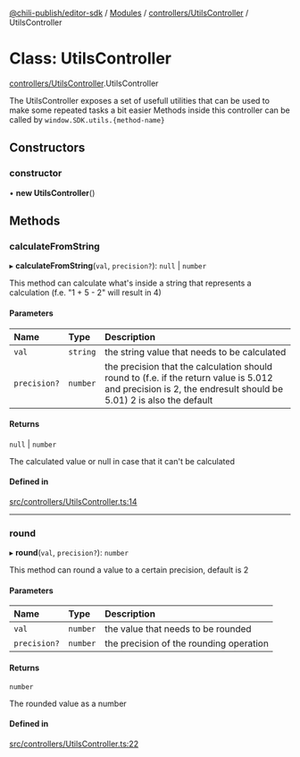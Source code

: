 [@chili-publish/editor-sdk](../README.md) / [Modules](../modules.md) / [controllers/UtilsController](../modules/controllers_UtilsController.md) / UtilsController

# Class: UtilsController

[controllers/UtilsController](../modules/controllers_UtilsController.md).UtilsController

The UtilsController exposes a set of usefull utilities that can be used to make some repeated tasks a bit easier
Methods inside this controller can be called by `window.SDK.utils.{method-name}`

## Constructors

### constructor

• **new UtilsController**()

## Methods

### calculateFromString

▸ **calculateFromString**(`val`, `precision?`): ``null`` \| `number`

This method can calculate what's inside a string that represents a calculation (f.e. "1 + 5 - 2" will result in 4)

#### Parameters

| Name | Type | Description |
| :------ | :------ | :------ |
| `val` | `string` | the string value that needs to be calculated |
| `precision?` | `number` | the precision that the calculation should round to (f.e. if the return value is 5.012 and precision is 2, the endresult should be 5.01) 2 is also the default |

#### Returns

``null`` \| `number`

The calculated value or null in case that it can't be calculated

#### Defined in

[src/controllers/UtilsController.ts:14](https://github.com/chili-publish/editor-sdk/blob/c6e096c/src/controllers/UtilsController.ts#L14)

___

### round

▸ **round**(`val`, `precision?`): `number`

This method can round a value to a certain precision, default is 2

#### Parameters

| Name | Type | Description |
| :------ | :------ | :------ |
| `val` | `number` | the value that needs to be rounded |
| `precision?` | `number` | the precision of the rounding operation |

#### Returns

`number`

The rounded value as a number

#### Defined in

[src/controllers/UtilsController.ts:22](https://github.com/chili-publish/editor-sdk/blob/c6e096c/src/controllers/UtilsController.ts#L22)
